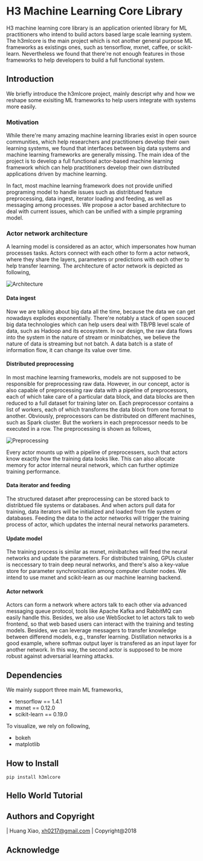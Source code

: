 # H3 Machine Learning Core Library

H3 machine learning core library is an application oriented library for ML practitioners who intend to build actors based large scale learning system. The h3mlcore is the main project which is not another general purpose ML frameworks as existings ones, such as tensorflow, mxnet, caffee, or scikit-learn. Nevertheless we found that there're not enough features in those frameworks to help developers to build a full functional system. 

## Introduction 

We briefly introduce the h3mlcore project, mainly descript why and how we reshape some exisiting ML frameworks to help users integrate with systems more easily. 

### Motivation 

While there're many amazing machine learning libraries exist in open source communities, which help researchers and practitioners develop their own learning systems, we found that interfaces between big data systems and machine learning frameworks are generally missing. The main idea of the project is to develop a full functional actor-based machine learning framework which can help practitioners develop their own distributed applications driven by machine learning. 

In fact, most machine learning framework does not provide unified programing model to handle issues such as distribtued feature preprocessing, data ingest, iterator loading and feeding, as well as messaging among processes. We propose a actor based architecture to deal with current issues, which can be unified with a simple prgraming model.

### Actor network architecture 

A learning model is considered as an actor, which impersonates how human processes tasks. Actors connect with each other to form a actor network, where they share the layers, parameters or predictions with each other to help transfer learning. The architecture of actor network is depicted as following, 

![Architecture](docs/ActorML.png)

#### Data ingest
Now we are talking about big data all the time, because the data we can get nowadays explodes exponentially. There're notably a stack of open souced big data technologies which can help users deal with TB/PB level scale of data, such as Hadoop and its ecosystem. In our design, the raw data flows into the system in the nature of stream or minibatches, we believe the nature of data is streaming but not batch. A data batch is a state of information flow, it can change its value over time. 

#### Distributed preprocessing 
In most machine learning frameworks, models are not supposed to be responsible for preprocessing raw data. However, in our concept, actor is also capable of preprocessing raw data with a pipeline of preprocessors, each of which take care of a particular data block, and data blocks are then reduced to a full dataset for training later on. Each preprocessor contains a list of workers, each of which transforms the data block from one format to another. Obviously, preprocessors can be distributed on different machines, such as Spark cluster. But the workers in each preprocessor needs to be executed in a row. The preprocessing is shown as follows, 

![Preprocessing](docs/pipeline.png)

Every actor mounts up with a pipeline of preprocessers, such that actors know exactly how the training data looks like. This can also allocate memory for actor internal neural network, which can further optimize training performance.  

#### Data iterator and feeding
The structured dataset after preprocessing can be stored back to distribtued file systems or databases. And when actors pull data for training, data iterators will be initialized and loaded from file system or databases. Feeding the data to the actor networks will trigger the training process of actor, which updates the internal neural networks parameters.  

#### Update model
The training process is similar as mxnet, minibatches will feed the neural networks and update the parameters. For distributed training, GPUs cluster is neccessary to train deep neural networks, and there's also a key-value store for parameter synchronization among computer cluster nodes. We intend to use mxnet and scikit-learn as our machine learning backend.

#### Actor network
Actors can form a network where actors talk to each other via advanced messaging queue protocol, tools like Apache Kafka and RabbitMQ can easily handle this. Besides, we also use WebSocket to let actors talk to web frontend, so that web based users can interact with the training and testing models. Besides, we can leverage messagers to transfer knowledge between differend models, e.g., transfer learning. Distillation networks is a good example, where softmax output layer is transfered as an input layer for another network. In this way, the second actor is supposed to be more robust against adversarial learning attacks. 

## Dependencies 
We mainly support three main ML frameworks, 

* tensorflow == 1.4.1
* mxnet == 0.12.0 
* scikit-learn == 0.19.0

To visualize, we rely on following, 

* bokeh
* matplotlib

## How to Install 
```
pip install h3mlcore
```

## Hello World Tutorial

## Authors and Copyright

| Huang Xiao, xh0217@gmail.com
| Copyright@2018

## Acknowledge


